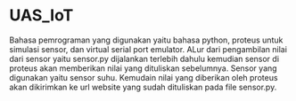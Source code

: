 # UAS_IoT

Bahasa pemrograman yang digunakan yaitu bahasa python, proteus untuk simulasi sensor, dan virtual serial port emulator. 
ALur dari pengambilan nilai dari sensor yaitu sensor.py dijalankan terlebih dahulu kemudian sensor di proteus akan memberikan nilai yang dituliskan sebelumnya. Sensor yang digunakan yaitu sensor suhu. Kemudain nilai yang diberikan oleh proteus akan dikirimkan ke url website yang sudah dituliskan pada file sensor.py. 
